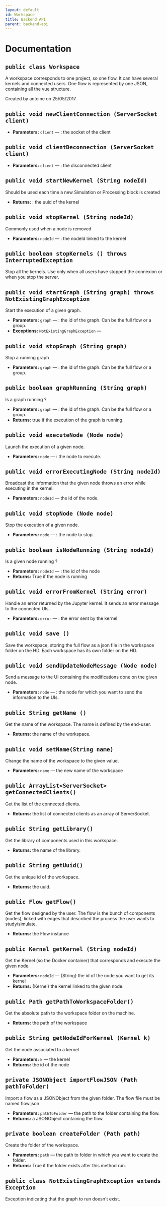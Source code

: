 ```yaml
---
layout: default
id: Workspace
title: Backend API
parent: backend-api
---
```

# Documentation

## `public class Workspace`

A workspace corresponds to one project, so one flow. It can have several kernels and connected users. One flow is represented by one JSON, containing all the vue structure.

Created by antoine on 25/05/2017.

## `public void newClientConnection (ServerSocket client)`

 * **Parameters:** `client` — : the socket of the client

## `public void clientDeconnection (ServerSocket client)`

 * **Parameters:** `client` — : the disconnected client

## `public void startNewKernel (String nodeId)`

Should be used each time a new Simulation or Processing block is created

 * **Returns:** : the uuid of the kernel

## `public void stopKernel (String nodeId)`

Commonly used when a node is removed

 * **Parameters:** `nodeId` — : the nodeId linked to the kernel

## `public boolean stopKernels () throws InterruptedException`

Stop all the kernels. Use only when all users have stopped the connexion or when you stop the server.

## `public void startGraph (String graph) throws NotExistingGraphException`

Start the execution of a given graph.

 * **Parameters:** `graph` — : the id of the graph. Can be the full flow or a group.
 * **Exceptions:** `NotExistingGraphException` — 

## `public void stopGraph (String graph)`

Stop a running graph

 * **Parameters:** `graph` — : the id of the graph. Can be the full flow or a group.

## `public boolean graphRunning (String graph)`

Is a graph running ?

 * **Parameters:** `graph` — : the id of the graph. Can be the full flow or a group.
 * **Returns:** true if the execution of the graph is running.

## `public void executeNode (Node node)`

Launch the execution of a given node.

 * **Parameters:** `node` — : the node to execute.

## `public void errorExecutingNode (String nodeId)`

Broadcast the information that the given node throws an error while executing in the kernel.

 * **Parameters:** `nodeId` — the id of the node.

## `public void stopNode (Node node)`

Stop the execution of a given node.

 * **Parameters:** `node` — : the node to stop.

## `public boolean isNodeRunning (String nodeId)`

Is a given node running ?

 * **Parameters:** `nodeId` — : the id of the node
 * **Returns:** True if the node is running

## `public void errorFromKernel (String error)`

Handle an error returned by the Jupyter kernel. It sends an error message to the connected UIs.

 * **Parameters:** `error` — : the error sent by the kernel.

## `public void save ()`

Save the workspace, storing the full flow as a json file in the workspace folder on the HD. Each workspace has its own folder on the HD.

## `public void sendUpdateNodeMessage (Node node)`

Send a message to the UI containing the modifications done on the given node.

 * **Parameters:** `node` — : the node for which you want to send the information to the UIs.

## `public String getName ()`

Get the name of the workspace. The name is defined by the end-user.

 * **Returns:** the name of the workspace.

## `public void setName(String name)`

Change the name of the workspace to the given value.

 * **Parameters:** `name` — the new name of the workspace

## `public ArrayList<ServerSocket> getConnectedClients()`

Get the list of the connected clients.

 * **Returns:** the list of connected clients as an array of ServerSocket.

## `public String getLibrary()`

Get the library of components used in this workspace.

 * **Returns:** the name of the library.

## `public String getUuid()`

Get the unique id of the workspace.

 * **Returns:** the uuid.

## `public Flow getFlow()`

Get the flow designed by the user. The flow is the bunch of components (nodes), linked with edges that described the process the user wants to study/simulate.

 * **Returns:** the Flow instance

## `public Kernel getKernel (String nodeId)`

Get the Kernel (so the Docker container) that corresponds and execute the given node.

 * **Parameters:** `nodeId` — {String} the id of the node you want to get its kernel
 * **Returns:** {Kernel} the kernel linked to the given node.

## `public Path getPathToWorkspaceFolder()`

Get the absolute path to the workspace folder on the machine.

 * **Returns:** the path of the workspace

## `public String getNodeIdForKernel (Kernel k)`

Get the node associated to a kernel

 * **Parameters:** `k` — the kernel
 * **Returns:** the id of the node

## `private JSONObject importFlowJSON (Path pathToFolder)`

Import a flow as a JSONObject from the given folder. The flow file must be named flow.json

 * **Parameters:** `pathToFolder` — the path to the folder containing the flow.
 * **Returns:** a JSONObject containing the flow.

## `private boolean createFolder (Path path)`

Create the folder of the workspace.

 * **Parameters:** `path` — the path to folder in which you want to create the folder.
 * **Returns:** True if the folder exists after this method run.

## `public class NotExistingGraphException extends Exception`

Exception indicating that the graph to run doesn't exist.
